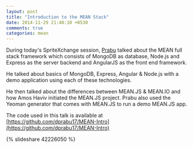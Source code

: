 ```yaml
---
layout: post
title: "Introduction to the MEAN Stack"
date: 2014-11-29 21:48:10 +0530
comments: true
categories: mean
---
```


During today's SpriteXchange session, [Prabu](https://twitter.com/prabh_u06) talked about the MEAN full stack framework which consists of MongoDB as database, Node.js and Express as the server backend and AngularJS as the front end framework.

He talked about basics of MongoDB, Express, Angular & Node.js with a demo application using each of these technologies. 

He then talked about the differences between MEAN.JS & MEAN.IO and how Amos Haviv initiated the MEAN.JS project. Prabu also used the Yeoman generator that comes with MEAN.JS to run a demo MEAN.JS app.

The code used in this talk is available at [https://github.com/dprabu17/MEAN-Intro](https://github.com/dprabu17/MEAN-Intro)

{% slideshare 42226050 %}
